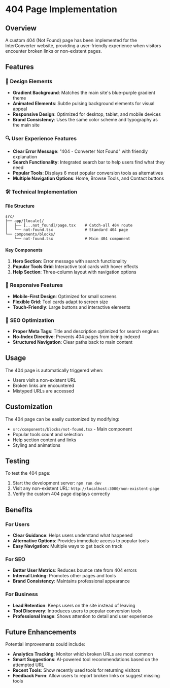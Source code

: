 # 404 Page Implementation

## Overview

A custom 404 (Not Found) page has been implemented for the InterConverter website, providing a user-friendly experience when visitors encounter broken links or non-existent pages.

## Features

### 🎨 **Design Elements**
- **Gradient Background**: Matches the main site's blue-purple gradient theme
- **Animated Elements**: Subtle pulsing background elements for visual appeal
- **Responsive Design**: Optimized for desktop, tablet, and mobile devices
- **Brand Consistency**: Uses the same color scheme and typography as the main site

### 🔍 **User Experience Features**
- **Clear Error Message**: "404 - Converter Not Found" with friendly explanation
- **Search Functionality**: Integrated search bar to help users find what they need
- **Popular Tools**: Displays 6 most popular conversion tools as alternatives
- **Multiple Navigation Options**: Home, Browse Tools, and Contact buttons

### 🛠 **Technical Implementation**

#### File Structure
```
src/
├── app/[locale]/
│   ├── [...not_found]/page.tsx    # Catch-all 404 route
│   └── not-found.tsx              # Standard 404 page
└── components/blocks/
    └── not-found.tsx              # Main 404 component
```

#### Key Components
1. **Hero Section**: Error message with search functionality
2. **Popular Tools Grid**: Interactive tool cards with hover effects
3. **Help Section**: Three-column layout with navigation options

### 📱 **Responsive Features**
- **Mobile-First Design**: Optimized for small screens
- **Flexible Grid**: Tool cards adapt to screen size
- **Touch-Friendly**: Large buttons and interactive elements

### 🎯 **SEO Optimization**
- **Proper Meta Tags**: Title and description optimized for search engines
- **No-Index Directive**: Prevents 404 pages from being indexed
- **Structured Navigation**: Clear paths back to main content

## Usage

The 404 page is automatically triggered when:
- Users visit a non-existent URL
- Broken links are encountered
- Mistyped URLs are accessed

## Customization

The 404 page can be easily customized by modifying:
- `src/components/blocks/not-found.tsx` - Main component
- Popular tools count and selection
- Help section content and links
- Styling and animations

## Testing

To test the 404 page:
1. Start the development server: `npm run dev`
2. Visit any non-existent URL: `http://localhost:3000/non-existent-page`
3. Verify the custom 404 page displays correctly

## Benefits

### For Users
- **Clear Guidance**: Helps users understand what happened
- **Alternative Options**: Provides immediate access to popular tools
- **Easy Navigation**: Multiple ways to get back on track

### For SEO
- **Better User Metrics**: Reduces bounce rate from 404 errors
- **Internal Linking**: Promotes other pages and tools
- **Brand Consistency**: Maintains professional appearance

### For Business
- **Lead Retention**: Keeps users on the site instead of leaving
- **Tool Discovery**: Introduces users to popular conversion tools
- **Professional Image**: Shows attention to detail and user experience

## Future Enhancements

Potential improvements could include:
- **Analytics Tracking**: Monitor which broken URLs are most common
- **Smart Suggestions**: AI-powered tool recommendations based on the attempted URL
- **Recent Tools**: Show recently used tools for returning visitors
- **Feedback Form**: Allow users to report broken links or suggest missing tools
